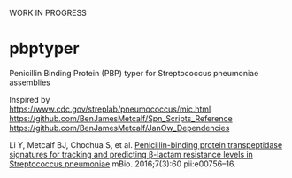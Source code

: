 WORK IN PROGRESS

# pbptyper
Penicillin Binding Protein (PBP) typer for Streptococcus pneumoniae assemblies


Inspired by  
https://www.cdc.gov/streplab/pneumococcus/mic.html  
https://github.com/BenJamesMetcalf/Spn_Scripts_Reference  
https://github.com/BenJamesMetcalf/JanOw_Dependencies  

Li Y, Metcalf BJ, Chochua S, et al. [Penicillin-binding protein transpeptidase signatures for tracking and predicting β-lactam resistance levels in Streptococcus pneumoniae](https://journals.asm.org/doi/full/10.1128/mBio.00756-16) mBio. 2016;7(3):60 pii:e00756–16.
